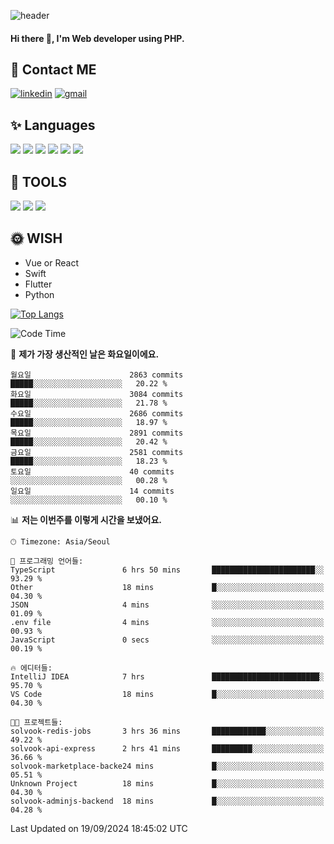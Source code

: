 ![header](https://capsule-render.vercel.app/api?type=waving&color=auto&height=300&section=header&text=Elin&fontSize=90&animation=twinkling)

#### Hi there 👋, I'm <b>Web developer</b> using PHP. ####

<!--
- 🔭 I’m currently working on Uniwill
- 🌱 I’m currently learning Vue or React or Python.
-->

<!---#### I am PHP developer --->

## 💌 Contact ME ###
[<img src='https://img.shields.io/badge/-EunjiKo-%230A66C2?style=flat-square&logo=LinkedIn&logoColor=white' alt='linkedin'>](https://www.linkedin.com/in/https://www.linkedin.com/in/eunji-ko-00a907164//)  [<img src='https://img.shields.io/badge/-einee214%40gmail.com-%23EA4335?style=flat-square&logo=Gmail&logoColor=white' alt='gmail'>](einee214@gmail.com)  


## ✨ Languages
<img src='https://img.shields.io/badge/-PHP-%23777BB4?style=for-the-badge&logo=PHP&logoColor=white'> <img src='https://img.shields.io/badge/-Laravel-%23FF2D20?style=for-the-badge&logo=Laravel&logoColor=white'> <img src='https://img.shields.io/badge/Jquery-%230769AD?style=for-the-badge&logo=Jquery&logoColor=white'> <img src='https://img.shields.io/badge/CSS3-%231572B6?style=for-the-badge&logo=CSS3&logoColor=white'> <img src='https://img.shields.io/badge/Bootstrap-%237952B3?style=for-the-badge&logo=Bootstrap&logoColor=white' > <img src='https://img.shields.io/badge/MySQL-%234479A1?style=for-the-badge&logo=MySQL&logoColor=white' >

## 🌷 TOOLS
<img src='https://img.shields.io/badge/PHPSTORM-%23000000?style=for-the-badge&logo=PhpStorm&logoColor=white' > <img src='https://img.shields.io/badge/GitLab-%23FCA121?style=for-the-badge&logo=GitLab&logoColor=white' > <img src='https://img.shields.io/badge/GitHub-%23181717?style=for-the-badge&logo=GitHub&logoColor=white'>


## 🌞 WISH
- Vue or React
- Swift
- Flutter
- Python


[![Top Langs](https://github-readme-stats.vercel.app/api/top-langs/?username=ein214&layout=compact)](https://github.com/anuraghazra/github-readme-stats)

<!--START_SECTION:waka-->
![Code Time](http://img.shields.io/badge/Code%20Time-3%2C764%20hrs%2033%20mins-blue)

📅 **제가 가장 생산적인 날은 화요일이에요.** 

```text
월요일                      2863 commits        █████░░░░░░░░░░░░░░░░░░░░   20.22 % 
화요일                      3084 commits        █████░░░░░░░░░░░░░░░░░░░░   21.78 % 
수요일                      2686 commits        █████░░░░░░░░░░░░░░░░░░░░   18.97 % 
목요일                      2891 commits        █████░░░░░░░░░░░░░░░░░░░░   20.42 % 
금요일                      2581 commits        █████░░░░░░░░░░░░░░░░░░░░   18.23 % 
토요일                      40 commits          ░░░░░░░░░░░░░░░░░░░░░░░░░   00.28 % 
일요일                      14 commits          ░░░░░░░░░░░░░░░░░░░░░░░░░   00.10 % 
```


📊 **저는 이번주를 이렇게 시간을 보냈어요.** 

```text
🕑︎ Timezone: Asia/Seoul

💬 프로그래밍 언어들: 
TypeScript               6 hrs 50 mins       ███████████████████████░░   93.29 % 
Other                    18 mins             █░░░░░░░░░░░░░░░░░░░░░░░░   04.30 % 
JSON                     4 mins              ░░░░░░░░░░░░░░░░░░░░░░░░░   01.09 % 
.env file                4 mins              ░░░░░░░░░░░░░░░░░░░░░░░░░   00.93 % 
JavaScript               0 secs              ░░░░░░░░░░░░░░░░░░░░░░░░░   00.19 % 

🔥 에디터들: 
IntelliJ IDEA            7 hrs               ████████████████████████░   95.70 % 
VS Code                  18 mins             █░░░░░░░░░░░░░░░░░░░░░░░░   04.30 % 

🐱‍💻 프로젝트들: 
solvook-redis-jobs       3 hrs 36 mins       ████████████░░░░░░░░░░░░░   49.22 % 
solvook-api-express      2 hrs 41 mins       █████████░░░░░░░░░░░░░░░░   36.66 % 
solvook-marketplace-backe24 mins             █░░░░░░░░░░░░░░░░░░░░░░░░   05.51 % 
Unknown Project          18 mins             █░░░░░░░░░░░░░░░░░░░░░░░░   04.30 % 
solvook-adminjs-backend  18 mins             █░░░░░░░░░░░░░░░░░░░░░░░░   04.28 % 
```


 Last Updated on 19/09/2024 18:45:02 UTC
<!--END_SECTION:waka-->

<!---![GitHub stats](https://github-readme-stats.vercel.app/api?username=ein214&show_icons=true&theme=dracula)  --->



